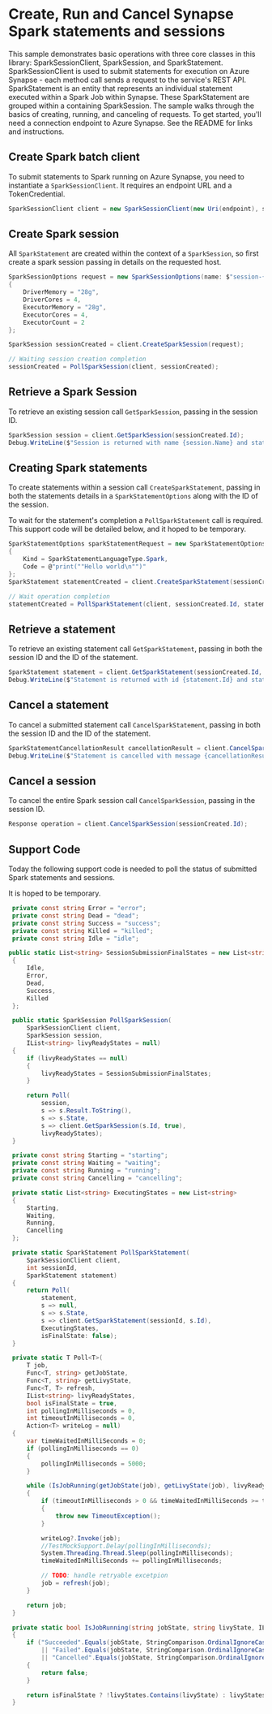 # Create, Run and Cancel Synapse Spark statements and sessions

This sample demonstrates basic operations with three core classes in this library: SparkSessionClient, SparkSession, and SparkStatement. SparkSessionClient is used to submit statements for execution on Azure Synapse - each method call sends a request to the service's REST API. SparkStatement is an entity that represents an individual statement executed within a Spark Job within Synapse. These SparkStatement are grouped within a containing SparkSession. The sample walks through the basics of creating, running, and canceling of requests. To get started, you'll need a connection endpoint to Azure Synapse. See the README for links and instructions.

## Create Spark batch client

To submit statements to Spark running on Azure Synapse, you need to instantiate a `SparkSessionClient`. It requires an endpoint URL and a TokenCredential.

```C# Snippet:CreateSparkSessionClient
SparkSessionClient client = new SparkSessionClient(new Uri(endpoint), sparkPoolName, new DefaultAzureCredential());
```

## Create Spark session

All `SparkStatement` are created within the context of a `SparkSession`, so first create a spark session passing in details on the requested host.

```C# Snippet:CreateSparkSession
SparkSessionOptions request = new SparkSessionOptions(name: $"session-{Guid.NewGuid()}")
{
    DriverMemory = "28g",
    DriverCores = 4,
    ExecutorMemory = "28g",
    ExecutorCores = 4,
    ExecutorCount = 2
};

SparkSession sessionCreated = client.CreateSparkSession(request);        

// Waiting session creation completion
sessionCreated = PollSparkSession(client, sessionCreated);
```

## Retrieve a Spark Session

To retrieve an existing session call `GetSparkSession`, passing in the session ID.

```C# Snippet:GetSparkSession
SparkSession session = client.GetSparkSession(sessionCreated.Id);
Debug.WriteLine($"Session is returned with name {session.Name} and state {session.State}");
```

## Creating Spark statements

To create statements within a session call `CreateSparkStatement`, passing in both the statements details in a `SparkStatementOptions` along with the ID of the session.

To wait for the statement's completion a `PollSparkStatement` call is required. This support code will be detailed below, and it hoped to be temporary. 

```C# Snippet:CreateSparkStatement
SparkStatementOptions sparkStatementRequest = new SparkStatementOptions
{
    Kind = SparkStatementLanguageType.Spark,
    Code = @"print(""Hello world\n"")"
};
SparkStatement statementCreated = client.CreateSparkStatement(sessionCreated.Id, sparkStatementRequest);

// Wait operation completion
statementCreated = PollSparkStatement(client, sessionCreated.Id, statementCreated);
```

## Retrieve a statement

To retrieve an existing statement call `GetSparkStatement`, passing in both the session ID and the ID of the statement.

```C# Snippet:GetSparkStatement
SparkStatement statement = client.GetSparkStatement(sessionCreated.Id, statementCreated.Id);
Debug.WriteLine($"Statement is returned with id {statement.Id} and state {statement.State}");
```

## Cancel a statement

To cancel a submitted statement call `CancelSparkStatement`, passing in both the session ID and the ID of the statement.

```C# Snippet:CancelSparkStatement
SparkStatementCancellationResult cancellationResult = client.CancelSparkStatement(sessionCreated.Id, statementCreated.Id);
Debug.WriteLine($"Statement is cancelled with message {cancellationResult.Msg}");
```

## Cancel a session

To cancel the entire Spark session  call `CancelSparkSession`, passing in the session ID.

```C# Snippet:CancelSparkSession
Response operation = client.CancelSparkSession(sessionCreated.Id);
```

## Support Code

Today the following support code is needed to poll the status of submitted Spark statements and sessions.

It is hoped to be temporary.

```C# Snippet:TemporarySparkSupportCode
 private const string Error = "error";
 private const string Dead = "dead";
 private const string Success = "success";
 private const string Killed = "killed";
 private const string Idle = "idle";

public static List<string> SessionSubmissionFinalStates = new List<string>
 {
     Idle,
     Error,
     Dead,
     Success,
     Killed
 };

 public static SparkSession PollSparkSession(
     SparkSessionClient client,
     SparkSession session,
     IList<string> livyReadyStates = null)
 {
     if (livyReadyStates == null)
     {
         livyReadyStates = SessionSubmissionFinalStates;
     }

     return Poll(
         session,
         s => s.Result.ToString(),
         s => s.State,
         s => client.GetSparkSession(s.Id, true),
         livyReadyStates);
 }

 private const string Starting = "starting";
 private const string Waiting = "waiting";
 private const string Running = "running";
 private const string Cancelling = "cancelling";

 private static List<string> ExecutingStates = new List<string>
 {
     Starting,
     Waiting,
     Running,
     Cancelling
 };

 private static SparkStatement PollSparkStatement(
     SparkSessionClient client,
     int sessionId,
     SparkStatement statement)
 {
     return Poll(
         statement,
         s => null,
         s => s.State,
         s => client.GetSparkStatement(sessionId, s.Id),
         ExecutingStates,
         isFinalState: false);
 }

 private static T Poll<T>(
     T job,
     Func<T, string> getJobState,
     Func<T, string> getLivyState,
     Func<T, T> refresh,
     IList<string> livyReadyStates,
     bool isFinalState = true,
     int pollingInMilliseconds = 0,
     int timeoutInMilliseconds = 0,
     Action<T> writeLog = null)
 {
     var timeWaitedInMilliSeconds = 0;
     if (pollingInMilliseconds == 0)
     {
         pollingInMilliseconds = 5000;
     }

     while (IsJobRunning(getJobState(job), getLivyState(job), livyReadyStates, isFinalState))
     {
         if (timeoutInMilliseconds > 0 && timeWaitedInMilliSeconds >= timeoutInMilliseconds)
         {
             throw new TimeoutException();
         }

         writeLog?.Invoke(job);
         //TestMockSupport.Delay(pollingInMilliseconds);
         System.Threading.Thread.Sleep(pollingInMilliseconds);
         timeWaitedInMilliSeconds += pollingInMilliseconds;

         // TODO: handle retryable excetpion
         job = refresh(job);
     }

     return job;
 }

 private static bool IsJobRunning(string jobState, string livyState, IList<string> livyStates, bool isFinalState = true)
 {
     if ("Succeeded".Equals(jobState, StringComparison.OrdinalIgnoreCase)
         || "Failed".Equals(jobState, StringComparison.OrdinalIgnoreCase)
         || "Cancelled".Equals(jobState, StringComparison.OrdinalIgnoreCase))
     {
         return false;
     }

     return isFinalState ? !livyStates.Contains(livyState) : livyStates.Contains(livyState);
 }
```